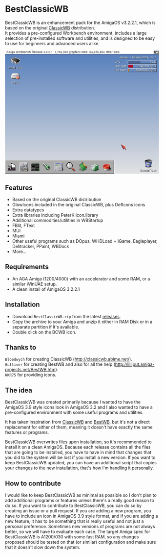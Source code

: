 # BestClassicWB

BestClassicWB is an enhancement pack for the AmigaOS v3.2.2.1, which is based on the original [ClassicWB](https://classicwb.abime.net/) distribution.  
It provides a pre-configured Workbench environment, includes a large selection of pre-installed software and utilities, and is designed to be easy to use for beginners and advanced users alike.

![BestClassicWB](./best-classic-wb.png)

## Features

- Based on the original ClassicWB distribution
- GlowIcons included in the original ClassicWB, plus DefIcons icons
- Extra datatypes
- Extra libraries including PeterK icon.library
- Additional commodities/utilities in WBStartup
- FBlit, FText
- MUI
- Miami
- Other useful programs such as DOpus, WHDLoad + iGame, Eagleplayer, Delitracker, PPaint, WBDock
- More...

## Requirements

- An AGA Amiga (1200/4000) with an accelerator and some RAM, or a similar WinUAE setup.
- A clean install of AmigaOS 3.2.2.1

## Installation

- Download `BestClassicWB.zip` from the latest [releases](https://github.com/kouts/best-classic-wb/releases).
- Copy the archive to your Amiga and unzip it either in RAM Disk or in a separate partition if it's available.
- Double click on the BCWB icon.

## Thanks to

`Bloodwych` for creating ClassicWB (http://classicwb.abime.net/).  
`Gulliver` for creating BestWB and also for all the help (http://lilliput.amiga-projects.net/BestWB.htm).  
`KKR75` for providing icons.

## The idea

BestClassicWB was created primarily because I wanted to have the AmigaOS 3.9 style icons look in AmigaOS 3.2 and I also wanted to have a pre-configured environment with some useful programs and utilities.  

It has taken inspiration from [ClassicWB](https://classicwb.abime.net/) and [BestWB](http://lilliput.amiga-projects.net/BestWB.htm), but it's not a direct replacement for either of them, 
meaning it doesn't have exactly the same features or programs.

BestClassicWB overwrites files upon installation, so it's recommended to install it on a clean AmigaOS.
Because each release contains all the files that are going to be installed, you have to have in mind that changes that
you did to the system will be lost if you install a new version. If you want to keep BestClassicWB updated, you can
have an additional script that copies your changes to the new installation, that's how I'm handling it personally.

## How to contribute

I would like to keep BestClassicWB as minimal as possible so I don't plan to add additional programs or features unless there's a really good reason to do so.
If you want to contribute to BestClassicWB, you can do so by creating an issue or a pull request.
If you are adding a new program, you have to include an icon in AmigaOS 3.9 style format, and if you are adding a new feature, it has to be something that is really useful and not just a personal preference.
Sometimes new versions of programs are not always better, so we will have to evaluate each case. The target Amiga spec for BestClassicWB is A1200/030 with some fast RAM, so any changes proposed should be tested on that (or similar) configuration and make sure that it doesn't slow down the system.